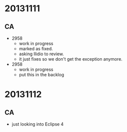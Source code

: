 20131111
========

CA
--
* 2958
    - work in progress
    - marked as fixed.
    - asking Ilidio to review.
    - it just fixes so we don't get the exception anymore.
* 2958
    - work in progress
    - put this in the backlog

20131112
========

CA
--
* just looking into Eclipse 4
